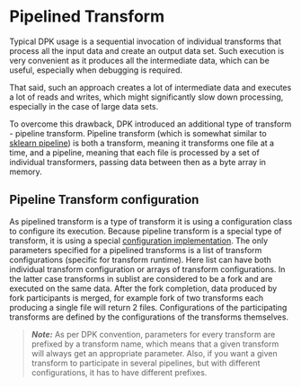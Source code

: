 # Pipelined Transform

Typical DPK usage is a sequential invocation of individual transforms that process all the input data and create
an output data set. Such execution is very convenient as it produces all the intermediate data, which can be useful,
especially when debugging is required.

That said, such an approach creates a lot of intermediate data and executes a lot of reads and writes, which might
significantly slow down processing, especially in the case of large data sets.

To overcome this drawback, DPK introduced an additional type of transform - pipeline transform. Pipeline transform
(which is somewhat similar to [sklearn pipeline](https://scikit-learn.org/1.5/modules/generated/sklearn.pipeline.Pipeline.html))
is both a transform, meaning it transforms one file at a time, and a pipeline, meaning that each file is processed by
a set of individual transformers, passing data between then as a byte array in memory.

## Pipeline Transform configuration

As pipelined transform is a type of transform it is using a configuration class to configure its execution.
Because pipeline transform is a special type of transform, it is using a special 
[configuration implementation](pipeline_transform_configuration.py). The only parameters specified 
for a pipelined transforms is a list of transform configurations (specific for transform runtime).
Here list can have both individual transform configuration or arrays of transform configurations. 
In the latter case transforms in sublist are considered to be a fork and are executed on the same data.
After the fork completion, data produced by fork participants is merged, for example fork of two
transforms each producing a single file will return 2 files.
Configurations of the participating transforms are defined by the configurations of the transforms 
themselves.

> ***Note:*** As per DPK convention, parameters for every transform are prefixed by a transform name, which means 
that a given transform will always get an appropriate parameter. Also, if you want a given transform to participate
in several pipelines, but with different configurations, it has to have different prefixes.
